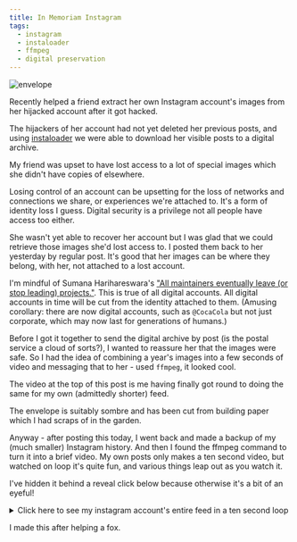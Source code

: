 ```yaml
---
title: In Memoriam Instagram
tags:
  - instagram
  - instaloader
  - ffmpeg
  - digital preservation
---
```


![envelope](/media/in-memoriam-instagram.jpg)

Recently helped a friend extract her own Instagram account's images from her hijacked account after it got hacked.

The hijackers of her account had not yet deleted her previous posts, and using [instaloader](https://instaloader.github.io/) we were able to download her visible posts to a digital archive.

My friend was upset to have lost access to a lot of special images which she didn't have copies of elsewhere.

Losing control of an account can be upsetting for the loss of networks and connections we share, or experiences we're attached to. It's a form of identity loss I guess. Digital security is a privilege not all people have access too either.

She wasn't yet able to recover her account but I was glad that we could retrieve those images she'd lost access to. I posted them back to her yesterday by regular post. It's good that her images can be where they belong, with her, not attached to a lost account.

I'm mindful of Sumana Harihareswara's ["All maintainers eventually leave (or stop leading) projects."](https://docs.oscollective.org/guides/handling-burnout-and-career-planning). This is true of all digital accounts. All digital accounts in time will be cut from the identity attached to them. (Amusing corollary: there are now digital accounts, such as `@CocaCola` but not just corporate, which may now last for generations of humans.)

Before I got it together to send the digital archive by post (is the postal service a cloud of sorts?), I wanted to reassure her that the images were safe. So I had the idea of combining a year's images into a few seconds of video and messaging that to her - used `ffmpeg`, it looked cool.

The video at the top of this post is me having finally got round to doing the same for my own (admittedly shorter) feed.

The envelope is suitably sombre and has been cut from building paper which I had scraps of in the garden.

Anyway - after posting this today, I went back and made a backup of my (much smaller) Instagram history. And then I found the ffmpeg command to turn it into a brief video. My own posts only makes a ten second video, but watched on loop it's quite fun, and various things leap out as you watch it.

I've hidden it behind a reveal click below because otherwise it's a bit of an eyeful!

<div class="p-4 h-[200px] content-center bg-red-500">
<details>
<summary>Click here to see my instagram account's entire feed in a ten second loop</summary>
<video width="600" height="600" autoplay loop muted>
  <source src="/media/xurizaemon-all.mp4" type="video/mp4">
</video>
</details>
</div>

I made this after helping a fox.

